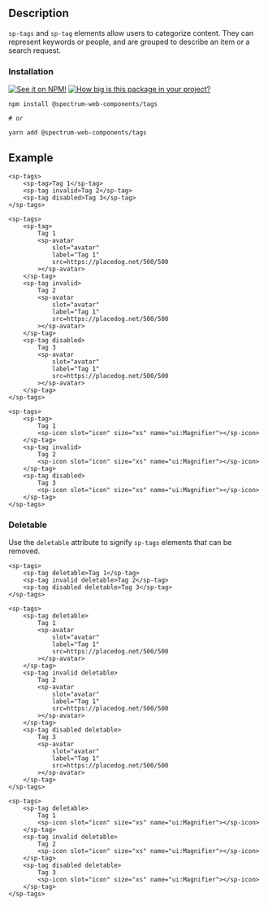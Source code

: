 ## Description

`sp-tags` and `sp-tag` elements allow users to categorize content. They can represent keywords or people, and are grouped to describe an item or a search request.

### Installation

[![See it on NPM!](https://img.shields.io/npm/v/@spectrum-web-components/tags?style=for-the-badge)](https://www.npmjs.com/package/@spectrum-web-components/tags)
[![How big is this package in your project?](https://img.shields.io/bundlephobia/minzip/@spectrum-web-components/tags?style=for-the-badge)](https://bundlephobia.com/result?p=@spectrum-web-components/tags)

```
npm install @spectrum-web-components/tags

# or

yarn add @spectrum-web-components/tags
```

## Example

<sp-icons-medium></sp-icons-medium>

```html-live
<sp-tags>
    <sp-tag>Tag 1</sp-tag>
    <sp-tag invalid>Tag 2</sp-tag>
    <sp-tag disabled>Tag 3</sp-tag>
</sp-tags>
```

```html-live
<sp-tags>
    <sp-tag>
        Tag 1
        <sp-avatar
            slot="avatar"
            label="Tag 1"
            src=https://placedog.net/500/500
        ></sp-avatar>
    </sp-tag>
    <sp-tag invalid>
        Tag 2
        <sp-avatar
            slot="avatar"
            label="Tag 1"
            src=https://placedog.net/500/500
        ></sp-avatar>
    </sp-tag>
    <sp-tag disabled>
        Tag 3
        <sp-avatar
            slot="avatar"
            label="Tag 1"
            src=https://placedog.net/500/500
        ></sp-avatar>
    </sp-tag>
</sp-tags>
```

```html-live
<sp-tags>
    <sp-tag>
        Tag 1
        <sp-icon slot="icon" size="xs" name="ui:Magnifier"></sp-icon>
    </sp-tag>
    <sp-tag invalid>
        Tag 2
        <sp-icon slot="icon" size="xs" name="ui:Magnifier"></sp-icon>
    </sp-tag>
    <sp-tag disabled>
        Tag 3
        <sp-icon slot="icon" size="xs" name="ui:Magnifier"></sp-icon>
    </sp-tag>
</sp-tags>
```

### Deletable

Use the `deletable` attribute to signify `sp-tags` elements that can be removed.

```html-live
<sp-tags>
    <sp-tag deletable>Tag 1</sp-tag>
    <sp-tag invalid deletable>Tag 2</sp-tag>
    <sp-tag disabled deletable>Tag 3</sp-tag>
</sp-tags>
```

```html-live
<sp-tags>
    <sp-tag deletable>
        Tag 1
        <sp-avatar
            slot="avatar"
            label="Tag 1"
            src=https://placedog.net/500/500
        ></sp-avatar>
    </sp-tag>
    <sp-tag invalid deletable>
        Tag 2
        <sp-avatar
            slot="avatar"
            label="Tag 1"
            src=https://placedog.net/500/500
        ></sp-avatar>
    </sp-tag>
    <sp-tag disabled deletable>
        Tag 3
        <sp-avatar
            slot="avatar"
            label="Tag 1"
            src=https://placedog.net/500/500
        ></sp-avatar>
    </sp-tag>
</sp-tags>
```

```html-live
<sp-tags>
    <sp-tag deletable>
        Tag 1
        <sp-icon slot="icon" size="xs" name="ui:Magnifier"></sp-icon>
    </sp-tag>
    <sp-tag invalid deletable>
        Tag 2
        <sp-icon slot="icon" size="xs" name="ui:Magnifier"></sp-icon>
    </sp-tag>
    <sp-tag disabled deletable>
        Tag 3
        <sp-icon slot="icon" size="xs" name="ui:Magnifier"></sp-icon>
    </sp-tag>
</sp-tags>
```
